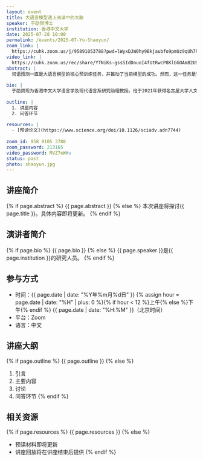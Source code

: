 ```yaml
---
layout: event
title: 大语言模型遇上阅读中的大脑
speaker: 于劭赟博士
institution: 香港中文大学
date: 2025-07-28 10:00
permalink: /events/2025-07-Yu-Shaoyun/
zoom_link: |
  https://cuhk.zoom.us/j/95891053788?pwd=lWyxDJW0hy9Bkjaubfo9pmUz9qUh7h.1
video_link: |
  https://cuhk.zoom.us/rec/share/YTNiKs-gssSIdDnuoI4fUtRwcP8KlGGOAmB2USgc7nIvL3yOW7xQtaAQpMYBbLRP.Rk9C0_3vf7FSmpq4?startTime=1753668128000
abstract: |
  词语预测一直是大语言模型的核心预训练任务，并推动了当前模型的成功。然而，这一任务是否足以支撑大语言模型迈向通用人工智能，仍是学术界广泛讨论的问题。事实上，在人类的语言使用过程中，词语预测远非唯一的认知机制。这在以阅读为代表的语篇加工中尤为显见：我们不仅会预测词语，还需要在句子之上的层面理解语义的连贯性及逻辑关系。本次报告中，我将首先介绍在模型训练中引入句子层级预测任务的尝试，并探讨其对模型与人脑对齐的影响。此外，我还将讨论，虽然大脑中的语义表征同样依赖上下文信息，但其与模型所使用的上下文窗口机制可能有本质不同。最后，模型与大脑的对齐程度也会因被试个体而异，这提示我们本领域研究中仍有很多未知有待探索。
  
bio: |
  于劭赟现为香港中文大学语言学及现代语言系研究助理教授。他于2021年获得名古屋大学人文学博士学位，于2025年在香港理工大学脑、语言及计算实验室完成博士后研究。他的研究兴趣涵盖人类语言的多个基本组成部分，从基础的句法结构、具身认知，到更高层次的语篇理解。他结合计算建模、神经影像和行为实验的方法，以跨学科的视角研究这些课题。其研究成果已发表于Science Advances、 Brain and Language、Frontiers in Psychology、Language Sciences等期刊。
  
outline: |
  1. 讲座内容
  2. 问答环节
  
resources: |
  - [预读论文](https://www.science.org/doi/10.1126/sciadv.adn7744)
  
zoom_id: 958 9105 3788
zoom_password: 213165
video_password: MVZ7eW#u
status: past
photo: shaoyun.jpg
---
```


## 讲座简介

{% if page.abstract %}
{{ page.abstract }}
{% else %}
本次讲座将探讨{{ page.title }}。具体内容即将更新。
{% endif %}

## 演讲者简介

{% if page.bio %}
{{ page.bio }}
{% else %}
{{ page.speaker }}是{{ page.institution }}的研究人员。
{% endif %}

## 参与方式

- 时间：{{ page.date | date: "%Y年%m月%d日" }} {% assign hour = page.date | date: "%H" | plus: 0 %}{% if hour < 12 %}上午{% else %}下午{% endif %} {{ page.date | date: "%H:%M" }}（北京时间）
- 平台：Zoom
- 语言：中文

## 讲座大纲

{% if page.outline %}
{{ page.outline }}
{% else %}
1. 引言
2. 主要内容
3. 讨论
4. 问答环节
{% endif %}

## 相关资源

{% if page.resources %}
{{ page.resources }}
{% else %}
- 预读材料即将更新
- 讲座回放将在讲座结束后提供
{% endif %}
